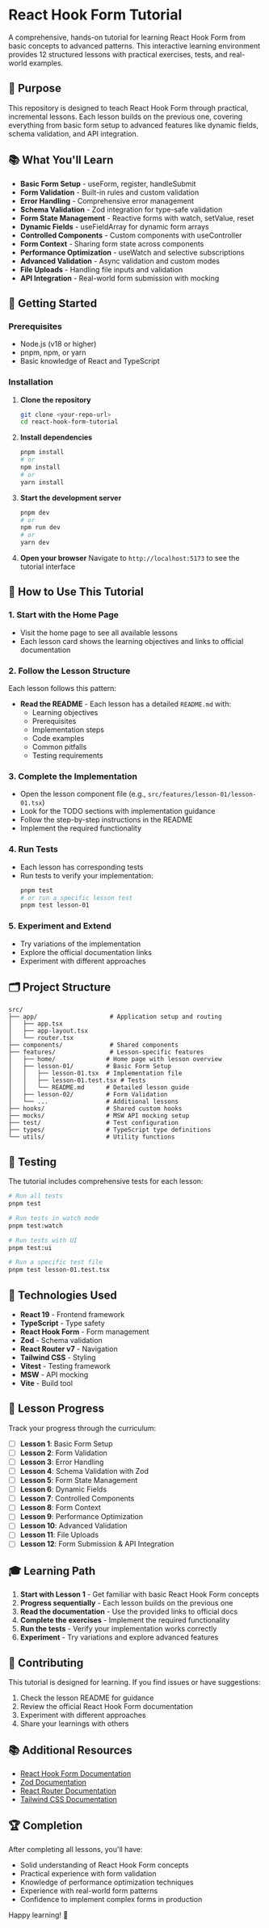# React Hook Form Tutorial

A comprehensive, hands-on tutorial for learning React Hook Form from basic concepts to advanced patterns. This interactive learning environment provides 12 structured lessons with practical exercises, tests, and real-world examples.

## 🎯 Purpose

This repository is designed to teach React Hook Form through practical, incremental lessons. Each lesson builds on the previous one, covering everything from basic form setup to advanced features like dynamic fields, schema validation, and API integration.

## 📚 What You'll Learn

- **Basic Form Setup** - useForm, register, handleSubmit
- **Form Validation** - Built-in rules and custom validation
- **Error Handling** - Comprehensive error management
- **Schema Validation** - Zod integration for type-safe validation
- **Form State Management** - Reactive forms with watch, setValue, reset
- **Dynamic Fields** - useFieldArray for dynamic form arrays
- **Controlled Components** - Custom components with useController
- **Form Context** - Sharing form state across components
- **Performance Optimization** - useWatch and selective subscriptions
- **Advanced Validation** - Async validation and custom modes
- **File Uploads** - Handling file inputs and validation
- **API Integration** - Real-world form submission with mocking

## 🚀 Getting Started

### Prerequisites

- Node.js (v18 or higher)
- pnpm, npm, or yarn
- Basic knowledge of React and TypeScript

### Installation

1. **Clone the repository**

   ```bash
   git clone <your-repo-url>
   cd react-hook-form-tutorial
   ```

2. **Install dependencies**

   ```bash
   pnpm install
   # or
   npm install
   # or
   yarn install
   ```

3. **Start the development server**

   ```bash
   pnpm dev
   # or
   npm run dev
   # or
   yarn dev
   ```

4. **Open your browser**
   Navigate to `http://localhost:5173` to see the tutorial interface

## 📖 How to Use This Tutorial

### 1. Start with the Home Page

- Visit the home page to see all available lessons
- Each lesson card shows the learning objectives and links to official documentation

### 2. Follow the Lesson Structure

Each lesson follows this pattern:

- **Read the README** - Each lesson has a detailed `README.md` with:
  - Learning objectives
  - Prerequisites
  - Implementation steps
  - Code examples
  - Common pitfalls
  - Testing requirements

### 3. Complete the Implementation

- Open the lesson component file (e.g., `src/features/lesson-01/lesson-01.tsx`)
- Look for the TODO sections with implementation guidance
- Follow the step-by-step instructions in the README
- Implement the required functionality

### 4. Run Tests

- Each lesson has corresponding tests
- Run tests to verify your implementation:
  ```bash
  pnpm test
  # or run a specific lesson test
  pnpm test lesson-01
  ```

### 5. Experiment and Extend

- Try variations of the implementation
- Explore the official documentation links
- Experiment with different approaches

## 🗂️ Project Structure

```
src/
├── app/                    # Application setup and routing
│   ├── app.tsx
│   ├── app-layout.tsx
│   └── router.tsx
├── components/             # Shared components
├── features/               # Lesson-specific features
│   ├── home/              # Home page with lesson overview
│   ├── lesson-01/         # Basic Form Setup
│   │   ├── lesson-01.tsx  # Implementation file
│   │   ├── lesson-01.test.tsx # Tests
│   │   └── README.md      # Detailed lesson guide
│   ├── lesson-02/         # Form Validation
│   └── ...                # Additional lessons
├── hooks/                 # Shared custom hooks
├── mocks/                 # MSW API mocking setup
├── test/                  # Test configuration
├── types/                 # TypeScript type definitions
└── utils/                 # Utility functions
```

## 🧪 Testing

The tutorial includes comprehensive tests for each lesson:

```bash
# Run all tests
pnpm test

# Run tests in watch mode
pnpm test:watch

# Run tests with UI
pnpm test:ui

# Run a specific test file
pnpm test lesson-01.test.tsx
```

## 🔧 Technologies Used

- **React 19** - Frontend framework
- **TypeScript** - Type safety
- **React Hook Form** - Form management
- **Zod** - Schema validation
- **React Router v7** - Navigation
- **Tailwind CSS** - Styling
- **Vitest** - Testing framework
- **MSW** - API mocking
- **Vite** - Build tool

## 📝 Lesson Progress

Track your progress through the curriculum:

- [ ] **Lesson 1**: Basic Form Setup
- [ ] **Lesson 2**: Form Validation
- [ ] **Lesson 3**: Error Handling
- [ ] **Lesson 4**: Schema Validation with Zod
- [ ] **Lesson 5**: Form State Management
- [ ] **Lesson 6**: Dynamic Fields
- [ ] **Lesson 7**: Controlled Components
- [ ] **Lesson 8**: Form Context
- [ ] **Lesson 9**: Performance Optimization
- [ ] **Lesson 10**: Advanced Validation
- [ ] **Lesson 11**: File Uploads
- [ ] **Lesson 12**: Form Submission & API Integration

## 🎓 Learning Path

1. **Start with Lesson 1** - Get familiar with basic React Hook Form concepts
2. **Progress sequentially** - Each lesson builds on the previous one
3. **Read the documentation** - Use the provided links to official docs
4. **Complete the exercises** - Implement the required functionality
5. **Run the tests** - Verify your implementation works correctly
6. **Experiment** - Try variations and explore advanced features

## 🤝 Contributing

This tutorial is designed for learning. If you find issues or have suggestions:

1. Check the lesson README for guidance
2. Review the official React Hook Form documentation
3. Experiment with different approaches
4. Share your learnings with others

## 📚 Additional Resources

- [React Hook Form Documentation](https://react-hook-form.com/docs)
- [Zod Documentation](https://zod.dev/)
- [React Router Documentation](https://reactrouter.com/)
- [Tailwind CSS Documentation](https://tailwindcss.com/)

## 🏆 Completion

After completing all lessons, you'll have:

- Solid understanding of React Hook Form concepts
- Practical experience with form validation
- Knowledge of performance optimization techniques
- Experience with real-world form patterns
- Confidence to implement complex forms in production

Happy learning! 🚀
